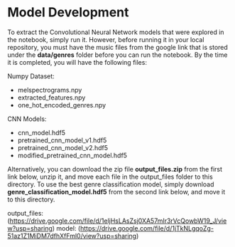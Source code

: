 # Model Development

To extract the Convolutional Neural Network models that were explored in the notebook, simply run it. However, before running it in your local repository, you must have the music files from the google link that is stored under the **data/genres** folder before you can run the notebook. By the time it is completed, you will have the following files:

Numpy Dataset:
 * melspectrograms.npy
 * extracted_features.npy
 * one_hot_encoded_genres.npy

CNN Models:
 * cnn_model.hdf5
 * pretrained_cnn_model_v1.hdf5
 * pretrained_cnn_model_v2.hdf5
 * modified_pretrained_cnn_model.hdf5

 Alternatively, you can download the zip file **output_files.zip** from the first link below, unzip it, and move each file in the output_files folder to this directory.
 To use the best genre classification model, simply download **genre_classification_model.hdf5** from the second link below, and move it to this directory.

 output_files: (https://drive.google.com/file/d/1eljHsLAsZsj0XA57mIr3rVcQowbW19_J/view?usp=sharing)
 model: (https://drive.google.com/file/d/1jTkNLgqoZg-51az1Z1MiDM7dfhXfFml0/view?usp=sharing)
